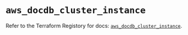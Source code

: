 # `aws_docdb_cluster_instance`

Refer to the Terraform Registory for docs: [`aws_docdb_cluster_instance`](https://www.terraform.io/docs/providers/aws/r/docdb_cluster_instance).
